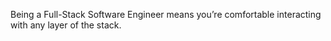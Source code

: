 Being a Full-Stack Software Engineer means you’re comfortable interacting with any layer of the stack.
